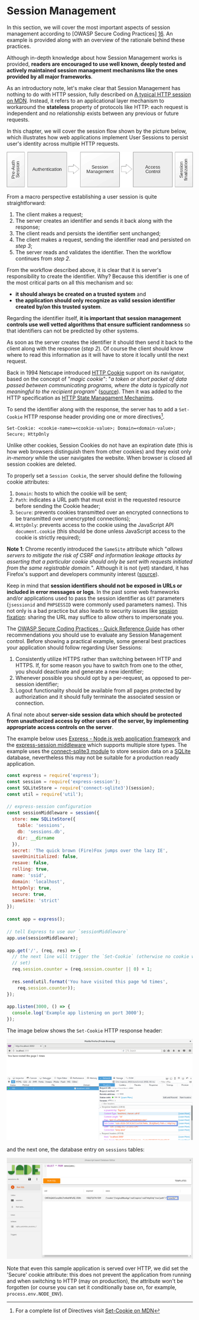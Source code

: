Session Management
==================

In this section, we will cover the most important aspects of session management
according to [OWASP Secure Coding Practices] [16]. An example is provided along with
an overview of the rationale behind these practices.

Although in-depth knowledge about how Session Management works is provided,
**readers are encouraged to use well known, deeply tested and actively
maintained session management mechanisms like the ones provided by all major
frameworks**.

As an introductory note, let's make clear that Session Management has nothing
to do with HTTP session, fully described on [A typical HTTP session on MDN][1].
Instead, it refers to an applicational layer mechanism to workaround the
**stateless** property of protocols like HTTP: each request is independent and
no relationship exists between any previous or future requests.

In this chapter, we will cover the session flow shown by the picture below,
which illustrates how web applications implement User Sessions to persist
user's identity across multiple HTTP requests.

![Session Flow][2]

From a macro perspective establishing a user session is quite straightforward:

1. The client makes a request;
2. The server creates an identifier and sends it back along with the response;
3. The client reads and persists the identifier sent unchanged;
4. The client makes a request, sending the identifier read and persisted on
   _step 3_;
5. The server reads and validates the identifier. Then the workflow continues
   from _step 2_.

From the workflow described above, it is clear that it is server's
responsibility to create the identifier. Why? Because this identifier is one of
the most critical parts on all this mechanism and so:

* **it should always be created on a trusted system** and
* **the application should only recognize as valid session identifier created
  by/on this trusted system**.

Regarding the identifier itself, **it is important that session management
controls use well vetted algorithms that ensure sufficient randomness** so that
identifiers can not be predicted by other systems.

As soon as the server creates the identifier it should then send it back to the
client along with the response (_step 2_). Of course the client should know
where to read this information as it will have to store it locally until the
next request.

Back in 1994 Netscape introduced [HTTP Cookie][3] support on its navigator,
based on the concept of "_magic cookie_": "_a token or short packet of data
passed between communicating programs, where the data is typically not
meaningful to the recipient program_" ([source][4]). Then it was added to the
HTTP specification as [HTTP State Managament Mechanims][5].

To send the identifier along with the response, the server has to add a
`Set-Cookie` HTTP response header providing one or more directives[^1].

```
Set-Cookie: <cookie-name>=<cookie-value>; Domain=<domain-value>; Secure; HttpOnly
```

Unlike other cookies, Session Cookies do not have an expiration date (this is
how web browsers distinguish them from other cookies) and they exist only
_in-memory_ while the user navigates the website. When browser is closed all
session cookies are deleted.

To properly set a `Session Cookie`, the server should define the following cookie
attributes:

1. `Domain`: hosts to which the cookie will be sent;
2. `Path`: indicates a URL path that must exist in the requested resource
   before sending the Cookie header;
3. `Secure`: prevents cookies transmitted over an encrypted connections to be
   transmitted over unencrypted connections);
4. `HttpOnly`: prevents access to the cookie using the JavaScript API
   `document.cookie` (this should be done unless JavaScript access to the
   cookie is strictly required);

**Note 1**: Chrome recently introduced the `SameSite` attribute which "_allows
servers to mitigate the risk of CSRF and information leakage attacks by
asserting that a particular cookie should only be sent with requests initiated
from the same registrable domain._". Although it is not (yet) standard, it has
Firefox's support and developers community interest ([source][6]).

Keep in mind that **session identifiers should not be exposed in URLs or
included in error messages or logs**.
In the past some web frameworks and/or applications used to pass the session
identifier as `GET` parameters (`jsessionid` and `PHPSESSID` were commonly used
parameters names). This not only is a bad practice but also leads to security
issues like [session fixation][7]: sharing the URL may suffice to allow others
to impersonate you.

The [OWASP Secure Coding Practices - Quick Reference Guide][8] has other
recommendations you should use to evaluate any Session Management control.
Before showing a practical example, some general best practices your
application should follow regarding User Sessions:

1. Consistently utilize HTTPS rather than switching between HTTP and HTTPS. If,
   for some reason you have to switch from one to the other, you should
   deactivate and generate a new identifier;
2. Whenever possible you should opt by a per-request, as opposed to per-session
   identifier;
3. Logout functionality should be available from all pages protected by
   authorization and it should fully terminate the associated session or
   connection.

A final note about **server-side session data which should be protected from
unauthorized access by other users of the server, by implementing appropriate
access controls on the server**.

The example below uses [Express - Node.js web application framework][9] and the
[express-session middleware][10] which supports multiple store types. The
example uses the [connect-sqlite3 module][11] to store session data on a
[SQLite][12] database, nevertheless this may not be suitable for a production
ready application.

```javascript
const express = require('express');
const session = require('express-session');
const SQLiteStore = require('connect-sqlite3')(session);
const util = require('util');

// express-session configuration
const sessionMiddleware = session({
  store: new SQLiteStore({
    table: 'sessions',
    db: 'sessions.db',
    dir: __dirname
  }),
  secret: 'The quick brown (Fire)Fox jumps over the lazy IE',
  saveUninitialized: false,
  resave: false,
  rolling: true,
  name: 'ssid',
  domain: 'localhost',
  httpOnly: true,
  secure: true,
  sameSite: 'strict'
});

const app = express();

// tell Express to use our `sessionMiddleware`
app.use(sessionMiddleware);

app.get('/', (req, res) => {
  // the next line will trigger the `Set-Cookie` (otherwise no cookie would be
  // set)
  req.session.counter = (req.session.counter || 0) + 1;

  res.send(util.format('You have visited this page %d times',
    req.session.counter));
});

app.listen(3000, () => {
  console.log('Example app listening on port 3000');
});
```
The image below shows the `Set-Cookie` HTTP response header:

![`Set-Cookie HTTP response header][13]

and the next one, the database entry on `sessions` tables:

![entry on database `sessions` table][14]

Note that even this sample application is served over HTTP, we did set the
'Secure' cookie attribute: this does not prevent the application from running
and when switching to HTTP (may on production), the attribute won't be
forgotten (or course you can set it conditionally base on, for example,
`process.env.NODE_ENV`).

[^1]: For a complete list of Directives visit [Set-Cookie on MDN][15]

[1]: https://developer.mozilla.org/en-US/docs/Web/HTTP/Session
[2]: images/session-flow.png
[3]: https://en.wikipedia.org/wiki/HTTP_cookie
[4]: https://en.wikipedia.org/wiki/Magic_cookie
[5]: https://tools.ietf.org/html/rfc6265
[6]: https://www.chromestatus.com/feature/4672634709082112
[7]: https://www.owasp.org/index.php/Session_fixation
[8]: https://www.owasp.org/index.php/OWASP_Secure_Coding_Practices_-_Quick_Reference_Guide
[9]: https://expressjs.com/
[10]: https://www.npmjs.com/package/express-session
[11]: https://www.npmjs.com/package/connect-sqlite3
[12]: https://www.sqlite.org/
[13]: images/browser-set-cookie.png
[14]: images/database-session-entry.png
[15]: https://developer.mozilla.org/en-US/docs/Web/HTTP/Headers/Set-Cookie#Directives
[16]: https://www.owasp.org/index.php/OWASP_Secure_Coding_Practices_Checklist


